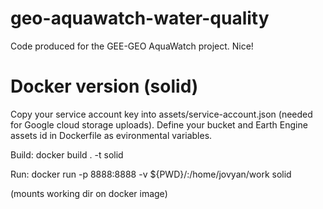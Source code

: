 # geo-aquawatch-water-quality
Code produced for the GEE-GEO AquaWatch project.
Nice!


# Docker version (solid)

Copy your service account key into assets/service-account.json (needed for Google cloud storage uploads). 
Define your bucket and Earth Engine assets id in Dockerfile as evironmental variables. 

Build: 
docker build . -t solid

Run: 
docker run  -p 8888:8888  -v ${PWD}/:/home/jovyan/work solid 

(mounts working dir on docker image)


